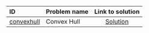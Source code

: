 | ID | Problem name | Link to solution |
|:---|:---|:---:|
| [convexhull](https://open.kattis.com/problems/convexhull) | Convex Hull | [Solution](https://github.com/versenyi98/kattis-solutions/tree/main/solutions/convexhull)|
